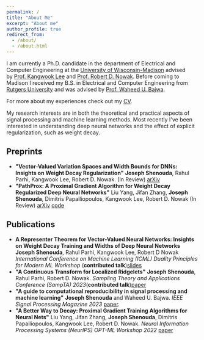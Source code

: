 ```yaml
---
permalink: /
title: "About Me"
excerpt: "About me"
author_profile: true
redirect_from: 
  - /about/
  - /about.html
---
```


I am currently a Ph.D. candidate in the department of Electrical and Computer Engineering at the [University of Wisconsin-Madison](https://www.wisc.edu/) advised by [Prof. Kangwook Lee](https://kangwooklee.com/) and [Prof. Robert D. Nowak](https://nowak.ece.wisc.edu/). Before coming to Madison I received my B.S. in Electrical and Computer Engineering from [Rutgers University](https://www.rutgers.edu/) and was advised by [Prof. Waheed U. Bajwa](http://www.inspirelab.us/people/).

For more about my experiences check out my [CV](/files/Shenouda_Joseph_CV.pdf).

My research interests are in both the theoretical and practical aspects of
signal processing and machine learning methods. Most recently I've been
interested in understanding deep neural networks and the effect of explicit
regularization, such as weight decay.

## Preprints
- **"Vector-Valued Variation Spaces and Width Bounds for DNNs: Insights on Weight Decay Regularization"**
**Joseph Shenouda**, Rahul Parhi, Kangwook Lee, Robert D. Nowak.
(In Review) [arXiv](https://arxiv.org/abs/2305.16534)
- **"PathProx: A Proximal Gradient Algorithm for Weight Decay Regularized Deep Neural Networks"** Liu Yang, Jifan Zhang, **Joseph Shenouda**, Dimitris Papailiopoulos, Kangwook Lee, Robert D. Nowak (In Review) [arXiv](https://arxiv.org/abs/2210.03069) [code](https://github.com/Leiay/PathProx/tree/main)
## Publications
- **A Representer Theorem for Vector-Valued Neural Networks: Insights on Weight Decay Training and Widths of Deep Neural Networks** **Joseph Shenouda**, Rahul Parhi, Kangwook Lee, Robert D Nowak *International Conference on Machine Learning (ICML) Duality Principles for Modern ML Workshop* (**contributed talk**)[slides](https://dp4ml.github.io/assets/pdf/slides/josephshenouda.pdf)
- **"A Continuous Transform for Localized Ridgelets"**
**Joseph Shenouda**, Rahul Parhi, Robert D. Nowak. *Sampling Theory and Applications Conference (SampTA) 2023*(**contributed talk**)[paper](https://openreview.net/pdf?id=bxvnMaTbarp)
-  **"A guide to computational reproducibility in signal processing and machine learning"** 
**Joseph Shenouda** and Waheed U. Bajwa. *IEEE Signal Processing Magazine 2023* [paper](https://arxiv.org/abs/2108.12383).
- **"A Better Way to Decay: Proximal Gradient Training Algorithms for Neural Nets"** 
  Liu Yang, Jifan Zhang, **Joseph Shenouda**, Dimitris Papailiopoulos, Kangwook Lee, Robert D. Nowak. *Neural Information Processing Systems (NeurIPS) OPT-ML Workshop 2022* [paper](https://arxiv.org/abs/2210.03069)

 

